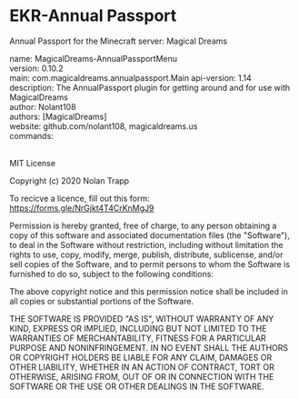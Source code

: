 # EKR-Annual Passport
Annual Passport for the Minecraft server: Magical Dreams

name: MagicalDreams-AnnualPassportMenu<br/>
version: 0.10.2<br/>
main: com.magicaldreams.annualpassport.Main
api-version: 1.14<br/>
description: The AnnualPassport plugin for getting around and for use with MagicalDreams<br/>
author: Nolant108<br/>
authors: [MagicalDreams]<br/>
website: github.com/nolant108, magicaldreams.us<br/>
commands:<br/>
<br/>

MIT License<br/>

Copyright (c) 2020 Nolan Trapp<br/>

To recicve a licence, fill out this form:  https://forms.gle/NrGjkt4T4CrKnMgJ9<br/>

Permission is hereby granted, free of charge, to any person obtaining a copy
of this software and associated documentation files (the "Software"), to deal
in the Software without restriction, including without limitation the rights
to use, copy, modify, merge, publish, distribute, sublicense, and/or sell
copies of the Software, and to permit persons to whom the Software is
furnished to do so, subject to the following conditions:

The above copyright notice and this permission notice shall be included in all
copies or substantial portions of the Software.

THE SOFTWARE IS PROVIDED "AS IS", WITHOUT WARRANTY OF ANY KIND, EXPRESS OR
IMPLIED, INCLUDING BUT NOT LIMITED TO THE WARRANTIES OF MERCHANTABILITY,
FITNESS FOR A PARTICULAR PURPOSE AND NONINFRINGEMENT. IN NO EVENT SHALL THE
AUTHORS OR COPYRIGHT HOLDERS BE LIABLE FOR ANY CLAIM, DAMAGES OR OTHER
LIABILITY, WHETHER IN AN ACTION OF CONTRACT, TORT OR OTHERWISE, ARISING FROM,
OUT OF OR IN CONNECTION WITH THE SOFTWARE OR THE USE OR OTHER DEALINGS IN THE
SOFTWARE.

